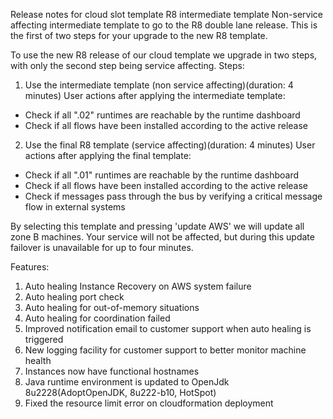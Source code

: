 Release notes for cloud slot template R8 intermediate template
Non-service affecting intermediate template to go to the R8 double lane release. This is the first of two steps for your upgrade to the new R8 template.

To use the new R8 release of our cloud template we upgrade in two steps, with only the second step being service affecting.
Steps:
1) Use the intermediate template (non service affecting)(duration: 4 minutes)
User actions after applying the intermediate template:
- Check if all ".02" runtimes are reachable by the runtime dashboard
- Check if all flows have been installed according to the active release
2) Use the final R8 template (service affecting)(duration: 4 minutes)
User actions after applying the final template:
- Check if all ".01" runtimes are reachable by the runtime dashboard
- Check if all flows have been installed according to the active release
- Check if messages pass through the bus by verifying a critical message flow in external systems

By selecting this template and pressing 'update AWS' we will update all zone B machines. Your service will not be affected, but during this update failover is unavailable for up to four minutes.

Features:
1) Auto healing Instance Recovery on AWS system failure
2) Auto healing port check
3) Auto healing for out-of-memory situations
4) Auto healing for coordination failed
5) Improved notification email to customer support when auto healing is triggered
6) New logging facility for customer support to better monitor machine health
7) Instances now have functional hostnames
8) Java runtime environment is updated to OpenJdk 8u2228(AdoptOpenJDK, 8u222-b10, HotSpot)
9) Fixed the resource limit error on cloudformation deployment